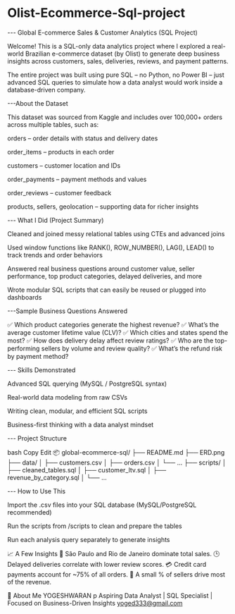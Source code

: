# Olist-Ecommerce-Sql-project

--- Global E-commerce Sales & Customer Analytics (SQL Project)

Welcome! This is a SQL-only data analytics project where I explored a real-world Brazilian e-commerce dataset (by Olist) to generate deep business insights across customers, sales, deliveries, reviews, and payment patterns.

The entire project was built using pure SQL – no Python, no Power BI – just advanced SQL queries to simulate how a data analyst would work inside a database-driven company.

---About the Dataset

This dataset was sourced from Kaggle and includes over 100,000+ orders across multiple tables, such as:

orders – order details with status and delivery dates

order_items – products in each order

customers – customer location and IDs

order_payments – payment methods and values

order_reviews – customer feedback

products, sellers, geolocation – supporting data for richer insights

--- What I Did (Project Summary)

Cleaned and joined messy relational tables using CTEs and advanced joins

Used window functions like RANK(), ROW_NUMBER(), LAG(), LEAD() to track trends and order behaviors

Answered real business questions around customer value, seller performance, top product categories, delayed deliveries, and more

Wrote modular SQL scripts that can easily be reused or plugged into dashboards

---Sample Business Questions Answered

✅ Which product categories generate the highest revenue?
✅ What’s the average customer lifetime value (CLV)?
✅ Which cities and states spend the most?
✅ How does delivery delay affect review ratings?
✅ Who are the top-performing sellers by volume and review quality?
✅ What’s the refund risk by payment method?

--- Skills Demonstrated

Advanced SQL querying (MySQL / PostgreSQL syntax)

Real-world data modeling from raw CSVs

Writing clean, modular, and efficient SQL scripts

Business-first thinking with a data analyst mindset

--- Project Structure

bash
Copy
Edit
📦 global-ecommerce-sql/
├── README.md
├── ERD.png
├── data/
│   ├── customers.csv
│   ├── orders.csv
│   └── ...
├── scripts/
│   ├── cleaned_tables.sql
│   ├── customer_ltv.sql
│   ├── revenue_by_category.sql
│   └── ...

--- How to Use This

Import the .csv files into your SQL database (MySQL/PostgreSQL recommended)

Run the scripts from /scripts to clean and prepare the tables

Run each analysis query separately to generate insights

📈 A Few Insights
📍 São Paulo and Rio de Janeiro dominate total sales.
🕒 Delayed deliveries correlate with lower review scores.
💳 Credit card payments account for ~75% of all orders.
🎯 A small % of sellers drive most of the revenue.

👋 About Me
YOGESHWARAN p
Aspiring Data Analyst | SQL Specialist | Focused on Business-Driven Insights
yoged333@gmail.com
